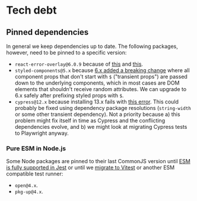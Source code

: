 # Tech debt

## Pinned dependencies

In general we keep dependencies up to date. The following packages, however, need to be pinned to a specific version:

- `react-error-overlay@6.0.9` because of [this](https://github.com/facebook/create-react-app/issues/11773) and [this](https://github.com/react-cosmos/react-cosmos/issues/1359).
- `styled-components@5.x` because [6.x added a breaking change](https://github.com/styled-components/styled-components/releases/tag/v6.0.0) where all component props that don't start with `$` ("transient props") are passed down to the underlying components, which in most cases are DOM elements that shouldn't receive random attributes. We can upgrade to 6.x safely after prefixing styled props with `$`.
- `cypress@12.x` because installing 13.x fails with [this error](https://github.com/cypress-io/cypress/issues/27370). This could probably be fixed using dependency package resolutions (`string-width` or some other transient dependency). Not a priority because a) this problem might fix itself in time as Cypress and the conflicting dependencies evolve, and b) we might look at migrating Cypress tests to Playwright anyway.

### Pure ESM in Node.js

Some Node packages are pinned to their last CommonJS version until [ESM is fully supported in Jest](https://jestjs.io/docs/ecmascript-modules) or until we [migrate to Vitest](https://github.com/react-cosmos/react-cosmos/pull/1574) or another ESM compatible test runner:

- `open@4.x`.
- `pkg-up@4.x`.
